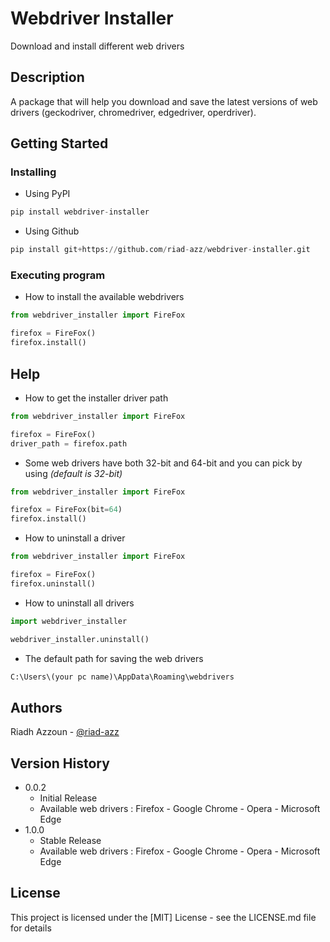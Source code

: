 # Webdriver Installer

Download and install different web drivers 

## Description

A package that will help you download and save the latest versions of web drivers (geckodriver, chromedriver, edgedriver, operdriver).

## Getting Started

### Installing

* Using PyPI
```python
pip install webdriver-installer
```

* Using Github
```python
pip install git+https://github.com/riad-azz/webdriver-installer.git
```

### Executing program

* How to install the available webdrivers
```python
from webdriver_installer import FireFox

firefox = FireFox()
firefox.install()
```

## Help

* How to get the installer driver path
```python
from webdriver_installer import FireFox

firefox = FireFox()
driver_path = firefox.path
```

* Some web drivers have both 32-bit and 64-bit and you can pick by using _(default is 32-bit)_
```python
from webdriver_installer import FireFox

firefox = FireFox(bit=64)
firefox.install()
```

* How to uninstall a driver
```python
from webdriver_installer import FireFox

firefox = FireFox()
firefox.uninstall()
```

* How to uninstall all drivers
```python
import webdriver_installer

webdriver_installer.uninstall()
```

* The default path for saving the web drivers
```python
C:\Users\(your pc name)\AppData\Roaming\webdrivers
```

## Authors

Riadh Azzoun - [@riad-azz](https://github.com/riad-azz)

## Version History

* 0.0.2
    * Initial Release
    * Available web drivers : Firefox - Google Chrome - Opera - Microsoft Edge
* 1.0.0
    * Stable Release
    * Available web drivers : Firefox - Google Chrome - Opera - Microsoft Edge

## License

This project is licensed under the [MIT] License - see the LICENSE.md file for details
